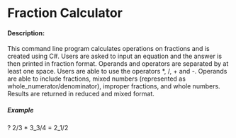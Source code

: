 # Fraction Calculator

#### Description:
This command line program calculates operations on fractions and is created using C#. Users are asked to input an equation and the answer
is then printed in fraction format. Operands and operators are separated by at least one space. Users are able to use the operators 
*, /, + and -. Operands are able to include fractions, mixed numbers (represented as whole_numerator/denominator), improper fractions, 
and whole numbers. Results are returned in reduced and mixed format.

##### Example
? 2/3 * 3_3/4
= 2_1/2
